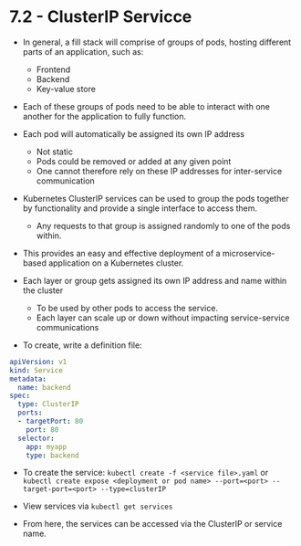 # 7.2 - ClusterIP Servicce

- In general, a fill stack will comprise of groups of pods, hosting different parts of an application, such as:
  - Frontend
  - Backend
  - Key-value store

- Each of these groups of pods need to be able to interact with one another for the application to fully function.

- Each pod will automatically be assigned its own IP address
  - Not static
  - Pods could be removed or added at any given point
  - One cannot therefore rely on these IP addresses for inter-service communication

- Kubernetes ClusterIP services can be used to group the pods together by functionality and provide a single interface to access them.
  - Any requests to that group is assigned randomly to one of the pods within.

- This provides an easy and effective deployment of a microservice-based application on a Kubernetes cluster.

- Each layer or group gets assigned its own IP address and name within the cluster
  - To be used by other pods to access the service.
  - Each layer can scale up or down without impacting service-service communications

- To create, write a definition file:

```yaml
apiVersion: v1
kind: Service
metadata:
  name: backend
spec:
  type: ClusterIP
  ports:
  - targetPort: 80
    port: 80
  selector:
    app: myapp
    type: backend
```

- To create the service: `kubectl create -f <service file>.yaml` or `kubectl create expose <deployment or pod name> --port=<port> --target-port=<port> --type=clusterIP`

- View services via `kubectl get services`

- From here, the services can be accessed via the ClusterIP or service name.
